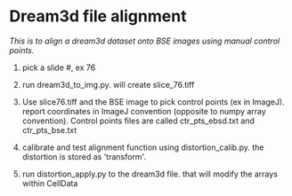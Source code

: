 # Dream3d file alignment

*This is to align a dream3d dataset onto BSE images using manual control points.*


1. pick a slide #, ex 76

2. run dream3d_to_img.py. will create slice_76.tiff

3. Use slice76.tiff and the BSE image to pick control points (ex in ImageJ). report coordinates in ImageJ convention (opposite to numpy array convention). Control points files are called ctr_pts_ebsd.txt and ctr_pts_bse.txt

4. calibrate and test alignment function using distortion_calib.py. the distortion is stored as 'transform'.

5. run distortion_apply.py to the dream3d file. that will modify the arrays within CellData

